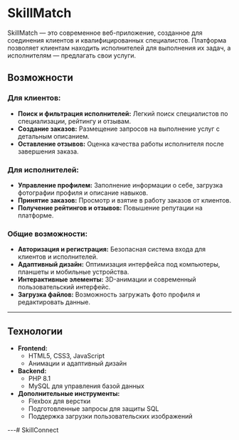 # SkillMatch

SkillMatch — это современное веб-приложение, созданное для соединения клиентов и квалифицированных специалистов. Платформа позволяет клиентам находить исполнителей для выполнения их задач, а исполнителям — предлагать свои услуги.

## Возможности

### Для клиентов:
- **Поиск и фильтрация исполнителей:** Легкий поиск специалистов по специализации, рейтингу и отзывам.
- **Создание заказов:** Размещение запросов на выполнение услуг с детальным описанием.
- **Оставление отзывов:** Оценка качества работы исполнителя после завершения заказа.

### Для исполнителей:
- **Управление профилем:** Заполнение информации о себе, загрузка фотографии профиля и описание навыков.
- **Принятие заказов:** Просмотр и взятие в работу заказов от клиентов.
- **Получение рейтингов и отзывов:** Повышение репутации на платформе.

### Общие возможности:
- **Авторизация и регистрация:** Безопасная система входа для клиентов и исполнителей.
- **Адаптивный дизайн:** Оптимизация интерфейса под компьютеры, планшеты и мобильные устройства.
- **Интерактивные элементы:** 3D-анимации и современный пользовательский интерфейс.
- **Загрузка файлов:** Возможность загружать фото профиля и редактировать данные.

---

## Технологии

- **Frontend:** 
  - HTML5, CSS3, JavaScript
  - Анимации и адаптивный дизайн
- **Backend:** 
  - PHP 8.1
  - MySQL для управления базой данных
- **Дополнительные инструменты:**
  - Flexbox для верстки
  - Подготовленные запросы для защиты SQL
  - Поддержка загрузки пользовательских изображений

---# SkillConnect
